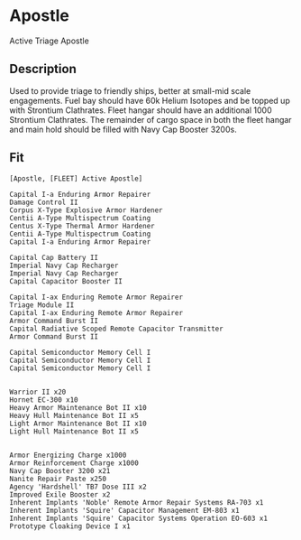 # Apostle

Active Triage Apostle

## Description

Used to provide triage to friendly ships, better at small-mid scale engagements. Fuel bay should have 60k Helium Isotopes and be topped up with Strontium Clathrates. Fleet hangar should have an additional 1000 Strontium Clathrates.  The remainder of cargo space in both the fleet hangar and main hold should be filled with Navy Cap Booster 3200s.

## Fit
```
[Apostle, [FLEET] Active Apostle]

Capital I-a Enduring Armor Repairer
Damage Control II
Corpus X-Type Explosive Armor Hardener
Centii A-Type Multispectrum Coating
Centus X-Type Thermal Armor Hardener
Centii A-Type Multispectrum Coating
Capital I-a Enduring Armor Repairer

Capital Cap Battery II
Imperial Navy Cap Recharger
Imperial Navy Cap Recharger
Capital Capacitor Booster II

Capital I-ax Enduring Remote Armor Repairer
Triage Module II
Capital I-ax Enduring Remote Armor Repairer
Armor Command Burst II
Capital Radiative Scoped Remote Capacitor Transmitter
Armor Command Burst II

Capital Semiconductor Memory Cell I
Capital Semiconductor Memory Cell I
Capital Semiconductor Memory Cell I


Warrior II x20
Hornet EC-300 x10
Heavy Armor Maintenance Bot II x10
Heavy Hull Maintenance Bot II x5
Light Armor Maintenance Bot II x10
Light Hull Maintenance Bot II x5


Armor Energizing Charge x1000
Armor Reinforcement Charge x1000
Navy Cap Booster 3200 x21
Nanite Repair Paste x250
Agency 'Hardshell' TB7 Dose III x2
Improved Exile Booster x2
Inherent Implants 'Noble' Remote Armor Repair Systems RA-703 x1
Inherent Implants 'Squire' Capacitor Management EM-803 x1
Inherent Implants 'Squire' Capacitor Systems Operation EO-603 x1
Prototype Cloaking Device I x1
```
